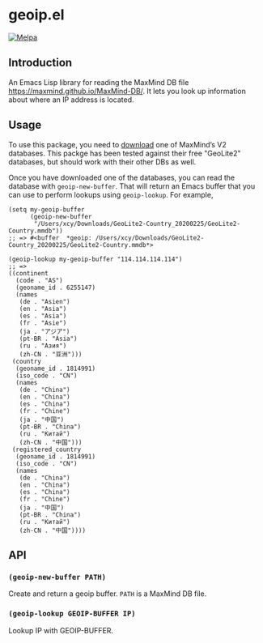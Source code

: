 # geoip.el
[![Melpa](https://melpa.org/packages/geoip-badge.svg)](https://melpa.org/#/geoip)

## Introduction

An Emacs Lisp library for reading the MaxMind DB file
<https://maxmind.github.io/MaxMind-DB/>.  It lets you look up information about
where an IP address is located.

## Usage

To use this package, you need to
[download](https://dev.maxmind.com/geoip/geoip2/geolite2/) one of MaxMind’s V2
databases. This packge has been tested against their free "GeoLite2" databases,
but should work with their other DBs as well.

Once you have downloaded one of the databases, you can read the database with
`geoip-new-buffer`. That will return an Emacs buffer that you can use to perform
lookups using `geoip-lookup`. For example,

``` emacs-lisp
(setq my-geoip-buffer
      (geoip-new-buffer
       "/Users/xcy/Downloads/GeoLite2-Country_20200225/GeoLite2-Country.mmdb"))
;; => #<buffer  *geoip: /Users/xcy/Downloads/GeoLite2-Country_20200225/GeoLite2-Country.mmdb*>

(geoip-lookup my-geoip-buffer "114.114.114.114")
;; =>
((continent
  (code . "AS")
  (geoname_id . 6255147)
  (names
   (de . "Asien")
   (en . "Asia")
   (es . "Asia")
   (fr . "Asie")
   (ja . "アジア")
   (pt-BR . "Ásia")
   (ru . "Азия")
   (zh-CN . "亚洲")))
 (country
  (geoname_id . 1814991)
  (iso_code . "CN")
  (names
   (de . "China")
   (en . "China")
   (es . "China")
   (fr . "Chine")
   (ja . "中国")
   (pt-BR . "China")
   (ru . "Китай")
   (zh-CN . "中国")))
 (registered_country
  (geoname_id . 1814991)
  (iso_code . "CN")
  (names
   (de . "China")
   (en . "China")
   (es . "China")
   (fr . "Chine")
   (ja . "中国")
   (pt-BR . "China")
   (ru . "Китай")
   (zh-CN . "中国"))))
```

## API

### `(geoip-new-buffer PATH)`

Create and return a geoip buffer. `PATH` is a MaxMind DB file.

### `(geoip-lookup GEOIP-BUFFER IP)`

Lookup IP with GEOIP-BUFFER.
